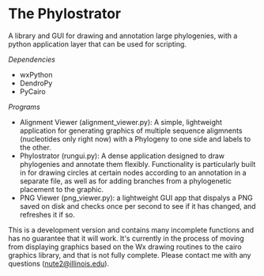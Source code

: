 # The Phylostrator
A library and GUI for drawing and annotation large phylogenies, with a python application layer that can be used for scripting. 

*Dependencies*
- wxPython
- DendroPy
- PyCairo

*Programs*
- Alignment Viewer (alignment_viewer.py): A simple, lightweight application for generating graphics of multiple sequence aligmnents (nucleotides only right now) with a Phylogeny to one side and labels to the other. 
- Phylostrator (rungui.py): A dense application designed to draw phylogenies and annotate them flexibly. Functionality is particularly built in for drawing circles at certain nodes according to an annotation in a separate file, as well as for adding branches from a phylogenetic placement to the graphic.
- PNG Viewer (png_viewer.py): a lightweight GUI app that dispalys a PNG saved on disk and checks once per second to see if it has changed, and refreshes it if so.

This is a development version and contains many incomplete functions and has no guarantee that it will work. It's currently in the process of moving from displaying graphics based on the Wx drawing routines to the cairo graphics library, and that is not fully complete. Please contact me with any questions (nute2@illinois.edu). 
